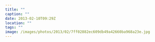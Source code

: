 ```yaml
---
title: ""
caption: ""
date: 2013-02-10T09:29Z
location: ""
tags: ""
image: /images/photos/2013/02/7ff02882ec609db49a42660ba968a23e.jpg
---
```

